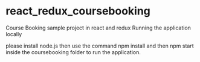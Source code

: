 # react_redux_coursebooking

Course Booking sample project in react and redux
Running the application locally

please install node.js then use the command npm install and then npm start inside the coursebooking folder to run the application.
